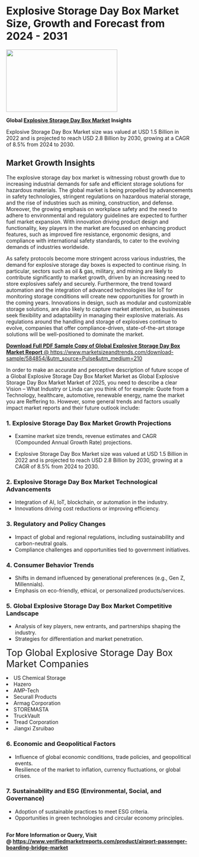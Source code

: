 <H1>Explosive Storage Day Box Market Size, Growth and Forecast from 2024 - 2031</H1><img class="aligncenter size-medium wp-image-584254" src="https://thirdeyenews.in/wp-content/uploads/2024/09/Global-Market-Research-300x168.jpeg" alt="" width="300" height="168" /><p><strong>Global&nbsp;<a href="https://www.marketsizeandtrends.com/download-sample/584854/&amp;utm_source=Pulse&amp;utm_medium=210">Explosive Storage Day Box Market</a> Insights</strong></p><p>Explosive Storage Day Box Market size was valued at USD 1.5 Billion in 2022 and is projected to reach USD 2.8 Billion by 2030, growing at a CAGR of 8.5% from 2024 to 2030.</p><p><h2>Market Growth Insights</h2> <p>The explosive storage day box market is witnessing robust growth due to increasing industrial demands for safe and efficient storage solutions for hazardous materials. The global market is being propelled by advancements in safety technologies, stringent regulations on hazardous material storage, and the rise of industries such as mining, construction, and defense. Moreover, the growing emphasis on workplace safety and the need to adhere to environmental and regulatory guidelines are expected to further fuel market expansion. With innovation driving product design and functionality, key players in the market are focused on enhancing product features, such as improved fire resistance, ergonomic designs, and compliance with international safety standards, to cater to the evolving demands of industries worldwide.</p> <p><a href="#"></a></p> <p>As safety protocols become more stringent across various industries, the demand for explosive storage day boxes is expected to continue rising. In particular, sectors such as oil & gas, military, and mining are likely to contribute significantly to market growth, driven by an increasing need to store explosives safely and securely. Furthermore, the trend toward automation and the integration of advanced technologies like IoT for monitoring storage conditions will create new opportunities for growth in the coming years. Innovations in design, such as modular and customizable storage solutions, are also likely to capture market attention, as businesses seek flexibility and adaptability in managing their explosive materials. As regulations around the handling and storage of explosives continue to evolve, companies that offer compliance-driven, state-of-the-art storage solutions will be well-positioned to dominate the market.</p> <p><a href="#"></p><p><span class=""><strong>Download Full PDF Sample Copy of Global Explosive Storage Day Box Market Report</strong> @ <a href="https://www.marketsizeandtrends.com/download-sample/584854/&amp;utm_source=Pulse&amp;utm_medium=210" target="_blank">https://www.marketsizeandtrends.com/download-sample/584854/&amp;utm_source=Pulse&amp;utm_medium=210</a></span></p><p>In order to make an accurate and perceptive description of future scope of a Global&nbsp;Explosive Storage Day Box Market Market as Global&nbsp;Explosive Storage Day Box Market Market of 2025, you need to describe a clear Vision &ndash; What Industry or Linda can you think of for example: Quote from a Technology, healthcare, automotive, renewable energy, name the market you are Reffering to. However, some general trends and factors usually impact market reports and their future outlook include:</p><h3>1.&nbsp;<strong>Explosive Storage Day Box Market Growth Projections</strong></h3><ul><li>Examine market size trends, revenue estimates and CAGR (Compounded Annual Growth Rate) projections.</li><li><p>Explosive Storage Day Box Market size was valued at USD 1.5 Billion in 2022 and is projected to reach USD 2.8 Billion by 2030, growing at a CAGR of 8.5% from 2024 to 2030.</p></li></ul><h3>2.&nbsp;<strong>Explosive Storage Day Box Market Technological Advancements</strong></h3><ul><li>Integration of AI, IoT, blockchain, or automation in the industry.</li><li>Innovations driving cost reductions or improving efficiency.</li></ul><h3>3.&nbsp;<strong>Regulatory and Policy Changes</strong></h3><ul><li>Impact of global and regional regulations, including sustainability and carbon-neutral goals.</li><li>Compliance challenges and opportunities tied to government initiatives.</li></ul><h3>4.&nbsp;<strong>Consumer Behavior Trends</strong></h3><ul><li>Shifts in demand influenced by generational preferences (e.g., Gen Z, Millennials).</li><li>Emphasis on eco-friendly, ethical, or personalized products/services.</li></ul><h3>5.&nbsp;<strong>Global Explosive Storage Day Box Market Competitive Landscape</strong></h3><ul><li>Analysis of key players, new entrants, and partnerships shaping the industry.</li><li>Strategies for differentiation and market penetration.</li></ul><p data-pm-slice="1 1 []"><span style="color: inherit; font-family: inherit; font-size: 25px;">Top Global Explosive Storage Day Box Market Companies</span></p><div class="" data-test-id=""><p><li>US Chemical Storage</li><li> Hazero</li><li> AMP-Tech</li><li> Securall Products</li><li> Armag Corporation</li><li> STOREMASTA</li><li> TruckVault</li><li> Tread Corporation</li><li> Jiangxi Zsruibao</li></p></div><h3>6.&nbsp;<strong>Economic and Geopolitical Factors</strong></h3><ul><li>Influence of global economic conditions, trade policies, and geopolitical events.</li><li>Resilience of the market to inflation, currency fluctuations, or global crises.</li></ul><h3>7.&nbsp;<strong>Sustainability and ESG (Environmental, Social, and Governance)</strong></h3><ul><li>Adoption of sustainable practices to meet ESG criteria.</li><li>Opportunities in green technologies and circular economy principles.</li></ul><h2><strong style="font-size: 14px;">For More Information or Query, Visit @&nbsp;</strong><a style="background-color: #ffffff; font-size: 14px;" href="https://www.marketsizeandtrends.com/report/explosive-storage-day-box-market/" target="_blank">https://www.verifiedmarketreports.com/product/airport-passenger-boarding-bridge-market</a></h2>
